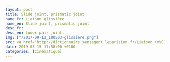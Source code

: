 ```yaml
---
layout: post
title: Slide joint, prismatic joint
name_fr: Liaison glissière
name_en: Slide joint, prismatic joint
desc_fr: 
desc_en: Lower pair joint.
img: ["/2017-09-12_180503-glissiere.png"]
src: <a href="http://dictionnaire.sensagent.leparisien.fr/Liaison_(m%C3%A9canique)/fr-fr/#Mod.C3.A9lisation_anglo-saxonne" target="new">Source</a>
date: 2019-03-15 17:58:00 +0100
categories: [Cinématique]
---
```

